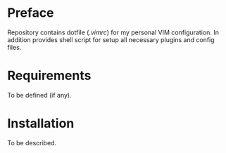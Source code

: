 # Preface

Repository contains dotfile (*.vimrc*) for my personal VIM configuration.
In addition provides shell script for setup all necessary plugins and config files.

# Requirements

To be defined (if any).

# Installation

To be described.
